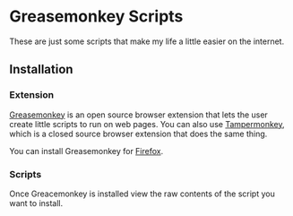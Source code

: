 # Greasemonkey Scripts

These are just some scripts that make my life a little easier on the internet.

## Installation

### Extension

[Greasemonkey](https://www.greasespot.net/) is an open source browser extension that lets the user create little scripts to run on web pages. You can also use [Tampermonkey](https://tampermonkey.net/), which is a closed source browser extension that does the same thing.

You can install Greasemonkey for [Firefox](https://addons.mozilla.org/en-US/firefox/addon/greasemonkey/).

### Scripts

Once Greacemonkey is installed view the raw contents of the script you want to install.

